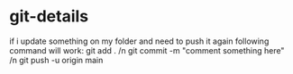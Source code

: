 # git-details
if i update something on my folder and need to push it again following command will work:
git add . /n
git commit -m "comment something here" /n
git push -u origin main
